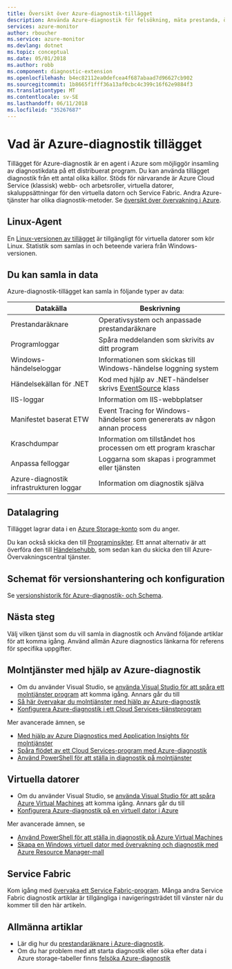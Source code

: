 ```yaml
---
title: Översikt över Azure-diagnostik-tillägget
description: Använda Azure-diagnostik för felsökning, mäta prestanda, övervakning, trafikanalyser i molntjänster, virtuella datorer och service fabric
services: azure-monitor
author: rboucher
ms.service: azure-monitor
ms.devlang: dotnet
ms.topic: conceptual
ms.date: 05/01/2018
ms.author: robb
ms.component: diagnostic-extension
ms.openlocfilehash: b4ec82112ea0defcea4f687abaad7d96627cb902
ms.sourcegitcommit: 1b8665f1fff36a13af0cbc4c399c16f62e9884f3
ms.translationtype: MT
ms.contentlocale: sv-SE
ms.lasthandoff: 06/11/2018
ms.locfileid: "35267687"
---
```

# <a name="what-is-azure-diagnostics-extension"></a>Vad är Azure-diagnostik tillägget
Tillägget för Azure-diagnostik är en agent i Azure som möjliggör insamling av diagnostikdata på ett distribuerat program. Du kan använda tillägget diagnostik från ett antal olika källor. Stöds för närvarande är Azure Cloud Service (klassisk) webb- och arbetsroller, virtuella datorer, skaluppsättningar för den virtuella datorn och Service Fabric. Andra Azure-tjänster har olika diagnostik-metoder. Se [översikt över övervakning i Azure](monitoring-overview.md). 

## <a name="linux-agent"></a>Linux-Agent
En [Linux-versionen av tillägget](../virtual-machines/linux/diagnostic-extension.md) är tillgängligt för virtuella datorer som kör Linux. Statistik som samlas in och beteende variera från Windows-versionen. 

## <a name="data-you-can-collect"></a>Du kan samla in data
Azure-diagnostik-tillägget kan samla in följande typer av data:

| Datakälla | Beskrivning |
| --- | --- |
| Prestandaräknare |Operativsystem och anpassade prestandaräknare |
| Programloggar |Spåra meddelanden som skrivits av ditt program |
| Windows-händelseloggar |Informationen som skickas till Windows-händelse loggning system |
| Händelsekällan för .NET |Kod med hjälp av .NET-händelser skrivs [EventSource](https://msdn.microsoft.com/library/system.diagnostics.tracing.eventsource.aspx) klass |
| IIS-loggar |Information om IIS-webbplatser |
| Manifestet baserat ETW |Event Tracing for Windows-händelser som genererats av någon annan process |
| Kraschdumpar |Information om tillståndet hos processen om ett program kraschar |
| Anpassa felloggar |Loggarna som skapas i programmet eller tjänsten |
| Azure-diagnostik infrastrukturen loggar |Information om diagnostik själva |

## <a name="data-storage"></a>Datalagring
Tillägget lagrar data i en [Azure Storage-konto](azure-diagnostics-storage.md) som du anger. 

Du kan också skicka den till [Programinsikter](../application-insights/app-insights-cloudservices.md). Ett annat alternativ är att överföra den till [Händelsehubb](../event-hubs/event-hubs-what-is-event-hubs.md), som sedan kan du skicka den till Azure-Övervakningscentral tjänster. 


## <a name="versioning-and-configuration-schema"></a>Schemat för versionshantering och konfiguration
Se [versionshistorik för Azure-diagnostik- och Schema](azure-diagnostics-versioning-history.md).


## <a name="next-steps"></a>Nästa steg
Välj vilken tjänst som du vill samla in diagnostik och Använd följande artiklar för att komma igång. Använd allmän Azure diagnostics länkarna för referens för specifika uppgifter.

## <a name="cloud-services-using-azure-diagnostics"></a>Molntjänster med hjälp av Azure-diagnostik
* Om du använder Visual Studio, se [använda Visual Studio för att spåra ett molntjänster program](../vs-azure-tools-debug-cloud-services-virtual-machines.md) att komma igång. Annars går du till
* [Så här övervakar du molntjänster med hjälp av Azure-diagnostik](../cloud-services/cloud-services-how-to-monitor.md)
* [Konfigurera Azure-diagnostik i ett Cloud Services-tjänstprogram](../cloud-services/cloud-services-dotnet-diagnostics.md)

Mer avancerade ämnen, se

* [Med hjälp av Azure Diagnostics med Application Insights för molntjänster](../application-insights/app-insights-cloudservices.md)
* [Spåra flödet av ett Cloud Services-program med Azure-diagnostik](../cloud-services/cloud-services-dotnet-diagnostics-trace-flow.md)
* [Använd PowerShell för att ställa in diagnostik på molntjänster](../virtual-machines/windows/ps-extensions-diagnostics.md?toc=%2fazure%2fvirtual-machines%2fwindows%2ftoc.json)

## <a name="virtual-machines"></a>Virtuella datorer
* Om du använder Visual Studio, se [använda Visual Studio för att spåra Azure Virtual Machines](../vs-azure-tools-debug-cloud-services-virtual-machines.md) att komma igång. Annars går du till
* [Konfigurera Azure-diagnostik på en virtuell dator i Azure](../virtual-machines-dotnet-diagnostics.md)

Mer avancerade ämnen, se

* [Använd PowerShell för att ställa in diagnostik på Azure Virtual Machines](../virtual-machines/windows/ps-extensions-diagnostics.md?toc=%2fazure%2fvirtual-machines%2fwindows%2ftoc.json)
* [Skapa en Windows virtuell dator med övervakning och diagnostik med Azure Resource Manager-mall](../virtual-machines/windows/extensions-diagnostics-template.md?toc=%2fazure%2fvirtual-machines%2fwindows%2ftoc.json)

## <a name="service-fabric"></a>Service Fabric
Kom igång med [övervaka ett Service Fabric-program](../service-fabric/service-fabric-diagnostics-how-to-monitor-and-diagnose-services-locally.md). Många andra Service Fabric diagnostik artiklar är tillgängliga i navigeringsträdet till vänster när du kommer till den här artikeln.

## <a name="general-articles"></a>Allmänna artiklar
* Lär dig hur du [prestandaräknare i Azure-diagnostik](../cloud-services/diagnostics-performance-counters.md).
* Om du har problem med att starta diagnostik eller söka efter data i Azure storage-tabeller finns [felsöka Azure-diagnostik](azure-diagnostics-troubleshooting.md)
